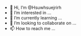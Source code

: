 - 👋 Hi, I’m @Hsuwhsuejrirh
- 👀 I’m interested in ...
- 🌱 I’m currently learning ...
- 💞️ I’m looking to collaborate on ...
- 📫 How to reach me ...

<!---
Hsuwhsuejrirh/Hsuwhsuejrirh is a ✨ special ✨ repository because its `README.md` (this file) appears on your GitHub profile.
You can click the Preview link to take a look at your changes.
--->
